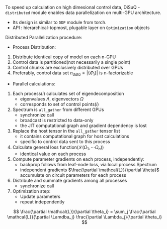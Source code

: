 To speed up calculation on high dimesional control data,
DiSuQ - `distributed` module enables data parallelization on multi-GPU architecture.

* Its design is similar to `DDP` module from torch.
* API : hierarchical-topmost, plugable layer on `Optimization` objects

Distributed Parallelization procedure:
* Process Distribution:
1. Distribute identical copy of model on each n-GPU
2. Control data is partitioned(not necessarily a single point)
3. Control chunks are exclusively distributed over GPUs 
4. Preferably, control data set $n_{data} = |\{\Phi_i\}|$ is n-factorizable

* Parallel calculations:
1. Each process($i$) calculates set of eigendecomposition
    - eigenvalues $\Lambda$, eigenvectors $\Omega$
    - corresponds to set of control points($i$) 
2. Spectrum is `all_gather` from different GPUs
    - synchronize call
    - broadcast is restricted to data-only
    - the JIT computational graph and gradient dependency is lost
3. Replace the host tensor in the `all_gather` tensor list
    - it contains computational graph for host calculations
    - specific to control data sent to this process
4. Calculate general loss function($\mathcal{L}(\Omega_1, \cdots \Omega_n)$)
    - identical value on each process
5. Compute parameter gradients on each process, independently:
    - backprop follows from leaf-node loss, via local process Spectrum
    - independent gradients $\frac{\partial \mathcal{L}}{\partial \theta}$ accumulate on circuit parameters for each process
6. Distribute and summate gradients among all processes
    - synchronize call
7. Optimization step:
    - Update parameters
    - repeat independently

$$
\frac{\partial \mathcal{L}}{\partial \theta_i} = \sum_j \frac{\partial \mathcal{L}}{\partial \Lamdba_j} \frac{\partial \Lambda_j}{\partial \theta_i}
$$


